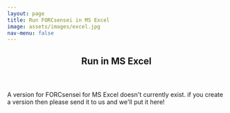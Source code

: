 ```yaml
---
layout: page
title: Run FORCsensei in MS Excel
image: assets/images/excel.jpg
nav-menu: false
---
```



<!-- Main -->
<div id="main" class="alt">

<!-- One -->
<section id="one">
	<div class="inner">
		<header class="major">
			<h1>Run in MS Excel</h1>
		</header>

<!-- Content -->
<p>A version for FORCsensei for MS Excel doesn't currently exist. if you create a version then please send it to us and we'll put it here!</p>


